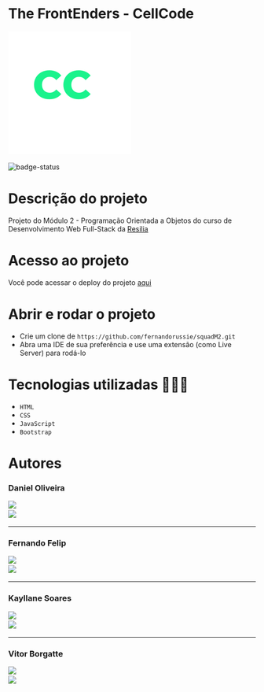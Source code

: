 # The FrontEnders - CellCode
<img src="./assets/CClogo.png">

![badge-status](https://img.shields.io/badge/status-FINALIZADO-green?style=for-the-badge)

# Descrição do projeto
Projeto do Módulo 2 - Programação Orientada a Objetos do curso de Desenvolvimento Web Full-Stack da [Resilia](https://www.resilia.com.br/)

# Acesso ao projeto

Você pode acessar o deploy do projeto [aqui](https://fernandorussie.github.io/squadM2/)

# Abrir e rodar o projeto

- Crie um clone de `https://github.com/fernandorussie/squadM2.git`
- Abra uma IDE de sua preferência e use uma extensão (como Live Server) para rodá-lo

# Tecnologias utilizadas 👨🏻‍💻

- `HTML`
- `CSS`
- `JavaScript`
- `Bootstrap`

# Autores

### Daniel Oliveira

<a style="display: block;" href="https://github.com/Daniel26oliver" target="_blank">
<img src="https://img.shields.io/badge/GitHub-100000?style=for-the-badge&logo=github&logoColor=white">
</a>
<a href="https://www.linkedin.com/in/daniel-oliveira-b34106137/" target="_blank">
<img src="https://img.shields.io/badge/LinkedIn-0077B5?style=for-the-badge&logo=linkedin&logoColor=white">
</a>

<hr>

### Fernando Felip

<a style="display: block;" href="https://github.com/fernandorussie" target="_blank">
<img src="https://img.shields.io/badge/GitHub-100000?style=for-the-badge&logo=github&logoColor=white">
</a>
<a href="https://www.linkedin.com/in/fernando-felip/" target="_blank">
<img src="https://img.shields.io/badge/LinkedIn-0077B5?style=for-the-badge&logo=linkedin&logoColor=white">
</a>

<hr>

### Kayllane Soares

<a style="display: block;" href="https://github.com/kayllane29" target="_blank">
<img src="https://img.shields.io/badge/GitHub-100000?style=for-the-badge&logo=github&logoColor=white">
</a>
<a href="https://www.linkedin.com/in/kayllane-soares-74a9b0210/" target="_blank">
<img src="https://img.shields.io/badge/LinkedIn-0077B5?style=for-the-badge&logo=linkedin&logoColor=white">
</a>

<hr>

### Vitor Borgatte

<a style="display: block;" href="https://www.github.com/vtbrgt" target="_blank">
<img src="https://img.shields.io/badge/GitHub-100000?style=for-the-badge&logo=github&logoColor=white">
</a>
<a href="https://www.linkedin.com/in/vitor-borgatte/" target="_blank">
<img src="https://img.shields.io/badge/LinkedIn-0077B5?style=for-the-badge&logo=linkedin&logoColor=white">
</a>
